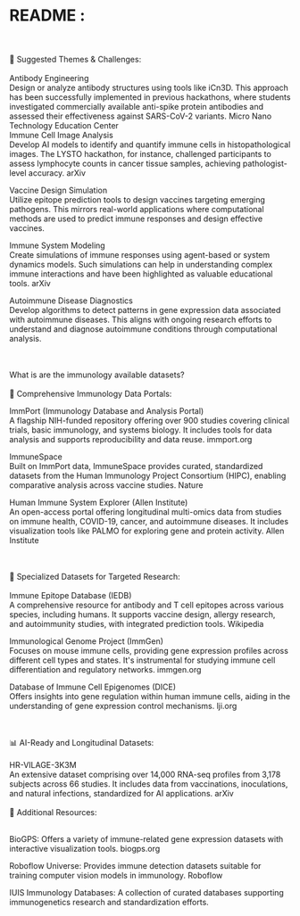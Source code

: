 # README :

<br>
<br>
🧩 Suggested Themes & Challenges: <br>
<br>
​Antibody Engineering <br>
Design or analyze antibody structures using tools like iCn3D. This approach has been successfully implemented in previous hackathons, where students investigated commercially available anti-spike protein antibodies and assessed their effectiveness against SARS-CoV-2 variants. Micro Nano Technology Education Center

<br>
​Immune Cell Image Analysis <br>
Develop AI models to identify and quantify immune cells in histopathological images. The LYSTO hackathon, for instance, challenged participants to assess lymphocyte counts in cancer tissue samples, achieving pathologist-level accuracy. arXiv
<br>

​Vaccine Design Simulation <br>
Utilize epitope prediction tools to design vaccines targeting emerging pathogens. This mirrors real-world applications where computational methods are used to predict immune responses and design effective vaccines.
<br>

​Immune System Modeling <br>
Create simulations of immune responses using agent-based or system dynamics models. Such simulations can help in understanding complex immune interactions and have been highlighted as valuable educational tools. arXiv

​Autoimmune Disease Diagnostics <br>
Develop algorithms to detect patterns in gene expression data associated with autoimmune diseases. This aligns with ongoing research efforts to understand and diagnose autoimmune conditions through computational analysis.

<br>
<br>
​What is are the immunology available datasets? <br>
<br>
​🧬 Comprehensive Immunology Data Portals:

​ImmPort (Immunology Database and Analysis Portal) <br>
A flagship NIH-funded repository offering over 900 studies covering clinical trials, basic immunology, and systems biology. It includes tools for data analysis and supports reproducibility and data reuse. immport.org

​ImmuneSpace <br>
Built on ImmPort data, ImmuneSpace provides curated, standardized datasets from the Human Immunology Project Consortium (HIPC), enabling comparative analysis across vaccine studies. Nature

​Human Immune System Explorer (Allen Institute) <br>
An open-access portal offering longitudinal multi-omics data from studies on immune health, COVID-19, cancer, and autoimmune diseases. It includes visualization tools like PALMO for exploring gene and protein activity. Allen Institute

<br>
<br>
​🔬 Specialized Datasets for Targeted Research: <br>
<br>
​Immune Epitope Database (IEDB)  <br>
A comprehensive resource for antibody and T cell epitopes across various species, including humans. It supports vaccine design, allergy research, and autoimmunity studies, with integrated prediction tools. Wikipedia
<br>

​Immunological Genome Project (ImmGen) <br>
Focuses on mouse immune cells, providing gene expression profiles across different cell types and states. It's instrumental for studying immune cell differentiation and regulatory networks. immgen.org
<br>

​Database of Immune Cell Epigenomes (DICE) <br>
Offers insights into gene regulation within human immune cells, aiding in the understanding of gene expression control mechanisms. lji.org

<br>
<br>
​📊 AI-Ready and Longitudinal Datasets: <br>
<br>
​HR-VILAGE-3K3M <br>
An extensive dataset comprising over 14,000 RNA-seq profiles from 3,178 subjects across 66 studies. It includes data from vaccinations, inoculations, and natural infections, standardized for AI applications. arXiv

<br>
<br>
​🧠 Additional Resources: <br>
<br>

​BioGPS: Offers a variety of immune-related gene expression datasets with interactive visualization tools. biogps.org <br>

​Roboflow Universe: Provides immune detection datasets suitable for training computer vision models in immunology. Roboflow <br>

​IUIS Immunology Databases: A collection of curated databases supporting immunogenetics research and standardization efforts. <br>
